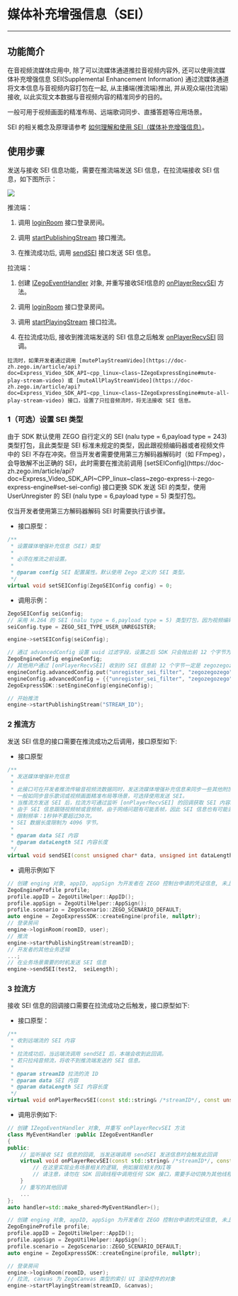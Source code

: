 # 媒体补充增强信息（SEI）

- - -

## 功能简介

在音视频流媒体应用中, 除了可以流媒体通道推拉音视频内容外, 还可以使用流媒体补充增强信息 SEI(Supplemental Enhancement Information)  通过流媒体通道将文本信息与音视频内容打包在一起, 从主播端(推流端)推出, 并从观众端(拉流端)接收, 以此实现文本数据与音视频内容的精准同步的目的。

一般可用于视频画面的精准布局、远端歌词同步、直播答题等应用场景。

<Note title="说明">


SEI 的相关概念及原理请参考 [如何理解和使用 SEI（媒体补充增强信息）](https://doc-zh.zego.im/faq/sei)。


</Note>



## 使用步骤

发送与接收 SEI 信息功能，需要在推流端发送 SEI 信息，在拉流端接收 SEI 信息，如下图所示：

<Frame width="512" height="auto" caption=""><img src="https://doc-media.zego.im/sdk-doc/Pics/Common/ZegoExpressEngine/send_and_recv_sei_Andriod_new.png" /></Frame>

推流端：

1. 调用 [loginRoom](https://doc-zh.zego.im/article/api?doc=Express_Video_SDK_API~CPP_linux~class~zego-express-i-zego-express-engine#login-room) 接口登录房间。

2. 调用 [startPublishingStream](https://doc-zh.zego.im/article/api?doc=Express_Video_SDK_API~CPP_linux~class~zego-express-i-zego-express-engine#start-publishing-stream) 接口推流。

3. 在推流成功后, 调用 [sendSEI](https://doc-zh.zego.im/article/api?doc=Express_Video_SDK_API~CPP_linux~class~zego-express-i-zego-express-engine#send-sei) 接口发送 SEI 信息。

拉流端：

1. 创建 [IZegoEventHandler](https://doc-zh.zego.im/article/api?doc=Express_Video_SDK_API~CPP_linux~class~zego-express-i-zego-event-handler) 对象, 并重写接收SEI信息的 [onPlayerRecvSEI](https://doc-zh.zego.im/article/api?doc=Express_Video_SDK_API~CPP_linux~class~zego-express-i-zego-event-handler#on-player-recv-sei) 方法。

2. 调用 [loginRoom](https://doc-zh.zego.im/article/api?doc=Express_Video_SDK_API~CPP_linux~class~zego-express-i-zego-express-engine#login-room) 接口登录房间。

3. 调用 [startPlayingStream](https://doc-zh.zego.im/article/api?doc=Express_Video_SDK_API~CPP_linux~class~zego-express-i-zego-express-engine#start-playing-stream) 接口拉流。

4. 在拉流成功后, 接收到推流端发送的 SEI 信息之后触发 [onPlayerRecvSEI](https://doc-zh.zego.im/article/api?doc=Express_Video_SDK_API~CPP_linux~class~zego-express-i-zego-event-handler#on-player-recv-sei) 回调。

<Note title="说明">


    拉流时，如果开发者通过调用 [mutePlayStreamVideo](https://doc-zh.zego.im/article/api?doc=Express_Video_SDK_API~cpp_linux~class~IZegoExpressEngine#mute-play-stream-video) 或 [muteAllPlayStreamVideo](https://doc-zh.zego.im/article/api?doc=Express_Video_SDK_API~cpp_linux~class~IZegoExpressEngine#mute-all-play-stream-video) 接口，设置了只拉音频流时，将无法接收 SEI 信息。

</Note>



### 1（可选）设置 SEI 类型

<Accordion title="设置 SEI 类型" defaultOpen="false">
由于 SDK 默认使用 ZEGO 自行定义的 SEI (nalu type = 6,payload type = 243) 类型打包，且此类型是 SEI 标准未规定的类型，因此跟视频编码器或者视频文件中的 SEI 不存在冲突。但当开发者需要使用第三方解码器解码时（如 FFmpeg），会导致解不出正确的 SEI，此时需要在推流前调用 [setSEIConfig](https://doc-zh.zego.im/article/api?doc=Express_Video_SDK_API~CPP_linux~class~zego-express-i-zego-express-engine#set-sei-config) 接口更换 SDK 发送 SEI 的类型，使用 UserUnregister 的 SEI (nalu type = 6,payload type = 5) 类型打包。

<Note title="说明">


仅当开发者使用第三方解码器解码 SEI 时需要执行该步骤。

</Note>



- 接口原型：

```cpp
/**
 * 设置媒体增强补充信息（SEI）类型
 *
 * 必须在推流之前设置。
 *
 * @param config SEI 配置属性。默认使用 Zego 定义的 SEI 类型。
 */
virtual void setSEIConfig(ZegoSEIConfig config) = 0;
```

- 调用示例：

```cpp
ZegoSEIConfig seiConfig;
// 采用 H.264 的 SEI (nalu type = 6,payload type = 5) 类型打包，因为视频编码器自身会产生 payload type 为 5 的 SEI，或者使用视频文件推流时，视频文件中也可能存在这样的 SEI，所以使用此类型时，用户需要把 uuid + content 当作 buffer 塞给 SEI 发送接口；此时为了区别视频编码器自身产生的 SEI， App 在发送此类型 SEI 时，可以填写业务特定的 uuid（uuid长度为16字节），接收方使用 SDK 解析 payload type 为 5 的 SEI 时，会根据设置的过滤字符串过滤出 uuid相符的 SEI 抛给业务，如果没有设置过滤字符串，SDK 会把所有收到的 SEI 都抛给开发者。
seiConfig.type = ZEGO_SEI_TYPE_USER_UNREGISTER;

engine->setSEIConfig(seiConfig);

// 通过 advancedConfig 设置 uuid 过滤字段，设置之后 SDK 只会抛出前 12 个字节为开发者所设置 uuid 的 SEI
ZegoEngineConfig engineConfig;
// 其他用户通过 [onPlayerRecvSEI] 收到的 SEI 信息前 12 个字节一定是 zegozegozego，其他会被过滤
engineConfig.advancedConfig.put("unregister_sei_filter", "zegozegozego");
engineConfig.advancedConfig = {{"unregister_sei_filter", "zegozegozego"}};
ZegoExpressSDK::setEngineConfig(engineConfig);

// 开始推流
engine->startPublishingStream("STREAM_ID");
```
</Accordion>

### 2 推流方

发送 SEI 信息的接口需要在推流成功之后调用，接口原型如下:

- 接口原型

```cpp
/**
 * 发送媒体增强补充信息
 *
 * 此接口可在开发者推流传输音视频流数据同时，发送流媒体增强补充信息来同步一些其他附加信息。
 * 一般如同步音乐歌词或视频画面精准布局等场景，可选择使用发送 SEI。
 * 当推流方发送 SEI 后，拉流方可通过监听 [onPlayerRecvSEI] 的回调获取 SEI 内容。
 * 由于 SEI 信息跟随视频帧或音频帧，由于网络问题有可能丢帧，因此 SEI 信息也有可能丢，为解决这种情况，应该在限制频率内多发几次。
 * 限制频率：1秒钟不要超过30次。
 * SEI 数据长度限制为 4096 字节。
 *
 * @param data SEI 内容
 * @param dataLength SEI 内容长度
 */
virtual void sendSEI(const unsigned char* data, unsigned int dataLength) = 0;
```

- 调用示例如下

```cpp
// 创建 enging 对象, appID, appSign 为开发者在 ZEGO 控制台申请的凭证信息, 未上线的开发者 isTestEnvironment 为 true
ZegoEngineProfile profile;
profile.appID = ZegoUtilHelper::AppID();
profile.appSign = ZegoUtilHelper::AppSign();
profile.scenario = ZegoScenario::ZEGO_SCENARIO_DEFAULT;
auto engine = ZegoExpressSDK::createEngine(profile, nullptr);
// 登录房间
engine->loginRoom(roomID, user);
// 推流
engine->startPublishingStream(streamID);
// 开发者的其他业务逻辑
...;
// 在业务场景需要的时机发送 SEI 信息
engine->sendSEI(test2,  seiLength);
```

### 3 拉流方

接收 SEI 信息的回调接口需要在拉流成功之后触发，接口原型如下:

- 接口原型：

```cpp
/**
 * 收到远端流的 SEI 内容
 *
 * 拉流成功后，当远端流调用 sendSEI 后，本端会收到此回调。
 * 若只拉纯音频流，将收不到推流端发送的 SEI 信息。
 *
 * @param streamID 拉流的流 ID
 * @param data SEI 内容
 * @param dataLength SEI 内容长度
 */
virtual void onPlayerRecvSEI(const std::string& /*streamID*/, const unsigned char* /*data*/, unsigned int /*dataLength*/);

```

- 调用示例如下:

```cpp
// 创建 IZegoEventHandler 对象, 并重写 onPlayerRecvSEI 方法
class MyEventHandler :public IZegoEventHandler
{
public:
    // 监听接收 SEI 信息的回调, 当发送端调用 sendSEI 发送信息时会触发此回调
    virtual void onPlayerRecvSEI(const std::string& /*streamID*/, const unsigned char* /*data*/, unsigned int /*dataLength*/) {
        // 在这里实现业务场景相关的逻辑, 例如展现相关的UI等
        // 请注意，请勿在 SDK 回调线程中调用任何 SDK 接口，需要手动切换为其他线程，否则会产生死锁
    }
    // 重写的其他回调
    ...
};
auto handler=std::make_shared<MyEventHandler>();

// 创建 enging 对象, appID, appSign 为开发者在 ZEGO 控制台申请的凭证信息, 未上线的开发者 isTestEnvironment 为 true
ZegoEngineProfile profile;
profile.appID = ZegoUtilHelper::AppID();
profile.appSign = ZegoUtilHelper::AppSign();
profile.scenario = ZegoScenario::ZEGO_SCENARIO_DEFAULT;
auto engine = ZegoExpressSDK::createEngine(profile, nullptr);

// 登录房间
engine->loginRoom(roomID, user);
// 拉流, canvas 为 ZegoCanvas 类型的索引 UI 渲染控件的对象
engine->startPlayingStream(streamID, &canvas);
```

